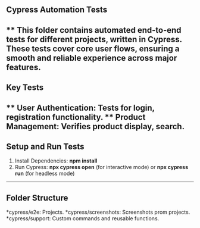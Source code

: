 ## Cypress Automation Tests

** This folder contains automated end-to-end tests for different projects, written in Cypress. These tests cover core user flows, ensuring a smooth and reliable experience across major features.
------------------------------------------------------------------------------------------------------------------------------------------------------------------------------------------------
## Key Tests

** User Authentication: Tests for login, registration functionality.
** Product Management: Verifies product display, search.
--------------------------------------------------------------------------------------------------------
## Setup and Run Tests

1. Install Dependencies: **npm install**
2. Run Cypress: **npx cypress open** (for interactive mode) or **npx cypress run** (for headless mode)
--------------------------------------------------------------------------------------------------------

## Folder Structure

*cypress/e2e: Projects.
*cypress/screenshots: Screenshots prom projects.
*cypress/support: Custom commands and reusable functions.
